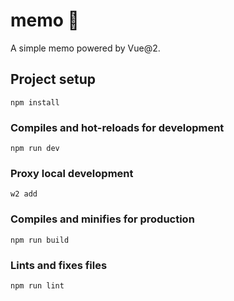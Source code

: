 # memo 📝

A simple memo powered by Vue@2.

## Project setup
```
npm install
```

### Compiles and hot-reloads for development
```
npm run dev
```

### Proxy local development

```
w2 add
```

### Compiles and minifies for production
```
npm run build
```

### Lints and fixes files
```
npm run lint
```
